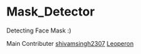 # Mask_Detector
Detecting Face Mask  :)

Main Contributer [shivamsingh2307](https://github.com/shivamsingh2307)
                 [Leoperon](https://github.com/leoperon)
